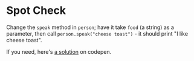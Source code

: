 # Spot Check

Change the `speak` method in `person`; have it take `food` (a string) as a parameter, then call `person.speak("cheese toast")` - it should print "I like cheese toast".

  

If you need, here's [a solution](https://codepen.io/ElevationPen/pen/gJyBNB?editors=0010) on codepen.